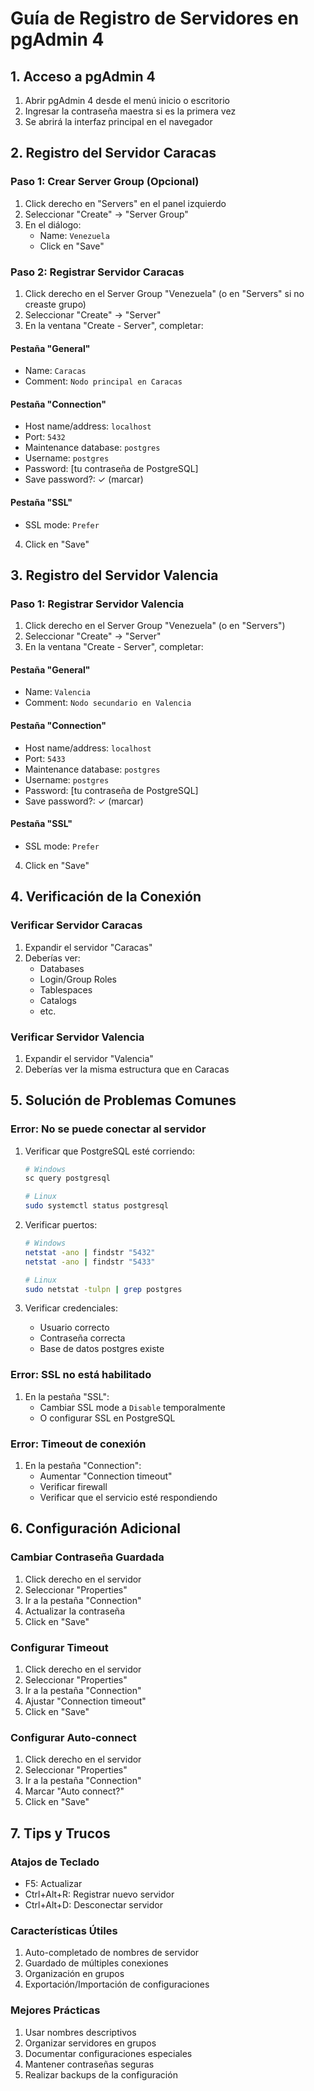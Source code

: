 # Guía de Registro de Servidores en pgAdmin 4

## 1. Acceso a pgAdmin 4

1. Abrir pgAdmin 4 desde el menú inicio o escritorio
2. Ingresar la contraseña maestra si es la primera vez
3. Se abrirá la interfaz principal en el navegador

## 2. Registro del Servidor Caracas

### Paso 1: Crear Server Group (Opcional)
1. Click derecho en "Servers" en el panel izquierdo
2. Seleccionar "Create" → "Server Group"
3. En el diálogo:
   - Name: `Venezuela`
   - Click en "Save"

### Paso 2: Registrar Servidor Caracas
1. Click derecho en el Server Group "Venezuela" (o en "Servers" si no creaste grupo)
2. Seleccionar "Create" → "Server"
3. En la ventana "Create - Server", completar:

#### Pestaña "General"
- Name: `Caracas`
- Comment: `Nodo principal en Caracas`

#### Pestaña "Connection"
- Host name/address: `localhost`
- Port: `5432`
- Maintenance database: `postgres`
- Username: `postgres`
- Password: [tu contraseña de PostgreSQL]
- Save password?: ✓ (marcar)

#### Pestaña "SSL"
- SSL mode: `Prefer`

4. Click en "Save"

## 3. Registro del Servidor Valencia

### Paso 1: Registrar Servidor Valencia
1. Click derecho en el Server Group "Venezuela" (o en "Servers")
2. Seleccionar "Create" → "Server"
3. En la ventana "Create - Server", completar:

#### Pestaña "General"
- Name: `Valencia`
- Comment: `Nodo secundario en Valencia`

#### Pestaña "Connection"
- Host name/address: `localhost`
- Port: `5433`
- Maintenance database: `postgres`
- Username: `postgres`
- Password: [tu contraseña de PostgreSQL]
- Save password?: ✓ (marcar)

#### Pestaña "SSL"
- SSL mode: `Prefer`

4. Click en "Save"

## 4. Verificación de la Conexión

### Verificar Servidor Caracas
1. Expandir el servidor "Caracas"
2. Deberías ver:
   - Databases
   - Login/Group Roles
   - Tablespaces
   - Catalogs
   - etc.

### Verificar Servidor Valencia
1. Expandir el servidor "Valencia"
2. Deberías ver la misma estructura que en Caracas

## 5. Solución de Problemas Comunes

### Error: No se puede conectar al servidor
1. Verificar que PostgreSQL esté corriendo:
   ```bash
   # Windows
   sc query postgresql

   # Linux
   sudo systemctl status postgresql
   ```

2. Verificar puertos:
   ```bash
   # Windows
   netstat -ano | findstr "5432"
   netstat -ano | findstr "5433"

   # Linux
   sudo netstat -tulpn | grep postgres
   ```

3. Verificar credenciales:
   - Usuario correcto
   - Contraseña correcta
   - Base de datos postgres existe

### Error: SSL no está habilitado
1. En la pestaña "SSL":
   - Cambiar SSL mode a `Disable` temporalmente
   - O configurar SSL en PostgreSQL

### Error: Timeout de conexión
1. En la pestaña "Connection":
   - Aumentar "Connection timeout"
   - Verificar firewall
   - Verificar que el servicio esté respondiendo

## 6. Configuración Adicional

### Cambiar Contraseña Guardada
1. Click derecho en el servidor
2. Seleccionar "Properties"
3. Ir a la pestaña "Connection"
4. Actualizar la contraseña
5. Click en "Save"

### Configurar Timeout
1. Click derecho en el servidor
2. Seleccionar "Properties"
3. Ir a la pestaña "Connection"
4. Ajustar "Connection timeout"
5. Click en "Save"

### Configurar Auto-connect
1. Click derecho en el servidor
2. Seleccionar "Properties"
3. Ir a la pestaña "Connection"
4. Marcar "Auto connect?"
5. Click en "Save"

## 7. Tips y Trucos

### Atajos de Teclado
- F5: Actualizar
- Ctrl+Alt+R: Registrar nuevo servidor
- Ctrl+Alt+D: Desconectar servidor

### Características Útiles
1. Auto-completado de nombres de servidor
2. Guardado de múltiples conexiones
3. Organización en grupos
4. Exportación/Importación de configuraciones

### Mejores Prácticas
1. Usar nombres descriptivos
2. Organizar servidores en grupos
3. Documentar configuraciones especiales
4. Mantener contraseñas seguras
5. Realizar backups de la configuración 
